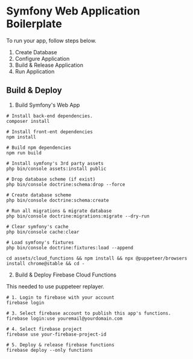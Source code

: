 # Symfony Web Application Boilerplate

To run your app, follow steps below.

1. Create Database
2. Configure Application
3. Build & Release Application
4. Run Application

## Build & Deploy

1. Build Symfony's Web App

~~~
# Install back-end dependencies.
composer install

# Install front-ent dependencies
npm install

# Build npm dependencies
npm run build

# Install symfony's 3rd party assets
php bin/console assets:install public

# Drop database scheme (if exist)
php bin/console doctrine:schema:drop --force

# Create database scheme
php bin/console doctrine:schema:create

# Run all migrations & migrate database
php bin/console doctrine:migrations:migrate --dry-run

# Clear symfony's cache
php bin/console cache:clear

# Load symfony's fixtures
php bin/console doctrine:fixtures:load --append

cd assets/cloud_functions && npm install && npx @puppeteer/browsers install chrome@stable && cd -
~~~

2. Build & Deploy Firebase Cloud Functions

This needed to use puppeteer replayer.

~~~
# 1. Login to firebase with your account
firebase login

# 3. Select firebase account to publish this app's functions.
firebase login:use youremail@yourdomain.com

# 4. Select firebase project
firebase use your-firebase-project-id

# 5. Deploy & release firebase functions
firebase deploy --only functions
~~~

